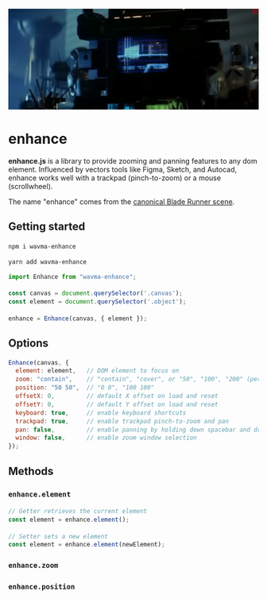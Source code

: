 ![Image of Enhance](enhance.png)

# enhance

**enhance.js** is a library to provide zooming and panning features to any dom element. Influenced by vectors tools like Figma, Sketch, and Autocad, enhance works well with a trackpad (pinch-to-zoom) or a mouse (scrollwheel).

The name "enhance" comes from the [canonical Blade Runner scene](https://www.youtube.com/watch?v=hHwjceFcF2Q).

## Getting started

`npm i wavma-enhance`

`yarn add wavma-enhance`

```javascript
import Enhance from "wavma-enhance";

const canvas = document.querySelector('.canvas');
const element = document.querySelector('.object');

enhance = Enhance(canvas, { element });
```

## Options

```javascript
Enhance(canvas, { 
  element: element,   // DOM element to focus on
  zoom: "contain",    // "contain", "cover", or "50", "100", "200" (percent)
  position: "50 50",  // "0 0", "100 100" 
  offsetX: 0,         // default X offset on load and reset
  offsetY: 0,         // default Y offset on load and reset
  keyboard: true,     // enable keyboard shortcuts
  trackpad: true,     // enable trackpad pinch-to-zoom and pan
  pan: false,         // enable panning by holding down spacebar and dragging on canvas
  window: false,      // enable zoom window selection
});
```

## Methods

### `enhance.element`
```javascript
// Getter retrieves the current element
const element = enhance.element();

// Setter sets a new element
const element = enhance.element(newElement);
```

### `enhance.zoom`

### `enhance.position`
